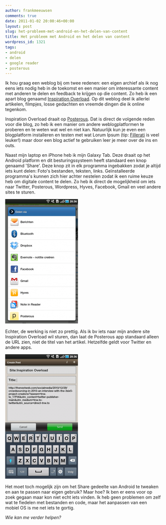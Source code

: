 ```yaml
---
author: frankmeeuwsen
comments: true
date: 2011-01-02 20:00:46+00:00
layout: post
slug: het-probleem-met-android-en-het-delen-van-content
title: Het probleem met Android en het delen van content
wordpress_id: 1321
tags:
- android
- delen
- google reader
- posterous
---
```


Ik hou graag een weblog bij om twee redenen: een eigen archief als ik nog eens iets nodig heb in de toekomst en een manier om interessante content met anderen te delen en feedback te krijgen op die content. Zo heb ik een apart blog genaamd [Inspiration Overload](http://www.inspirationoverload.nl). Op dit weblog deel ik allerlei artikelen, filmpjes, losse gedachten en vreemde dingen die ik online tegenkom.

Inspiration Overload draait op [Posterous](http://www.posterous.com). Dat is direct de volgende reden voor die blog, zo heb ik een manier om andere weblogplatformen te proberen en te weten wat wel en niet kan. Natuurlijk kun je even een blogplatform installeren en testen met wat Lorum Ipsum (tip: [Fillerati](http://www.fillerati.com/) is veel leuker!) maar door een blog actief te gebruiken leer je meer over de ins en outs.

Naast mijn laptop en iPhone heb ik mijn Galaxy Tab. Deze draait op het Android platform en dit besturingssysteem heeft standaard een knop genaamd 'Share'. Deze knop zit in elk programma ingebakken zodat je altijd iets kunt delen: Foto's bestanden, teksten, links. Geïnstalleerde programma's kunnen zich hier achter nestelen zodat ik een ruime keuze heb om digitale content te delen. Zo heb ik direct de mogelijkheid om iets naar Twitter, Posterous, Wordpress, Hyves, Facebook, Gmail en veel andere sites te sturen.


![](../images/uploadimages/SC20110102-203602-e1293998492893.png)


Echter, de werking is niet zo prettig. Als ik bv iets naar mijn andere site Inspiration Overload wil sturen, dan laat de Posterous app standaard alleen de URL zien, niet de titel van het artikel. Hetzelfde geldt voor Twitter en andere apps.

![](../images/uploadimages/SC20110102-203611-e1293998573639.png)

Het moet toch mogelijk zijn om het Share gedeelte van Android te tweaken en aan te passen naar eigen gebruik? Maar hoe? Ik ben er eens voor op zoek gegaan maar kon niet echt iets vinden. Ik heb geen problemen om zelf wat te fiedelen met bestanden en code, maar het aanpassen van een mobiel OS is me net iets te gortig.

_Wie kan me verder helpen?_
